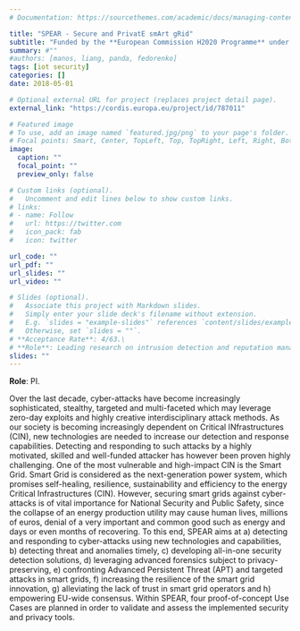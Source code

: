 ```yaml
---
# Documentation: https://sourcethemes.com/academic/docs/managing-content/

title: "SPEAR - Secure and PrivatE smArt gRid"
subtitle: "Funded by the **European Commission H2020 Programme** under **Grant agreement ID: 787011** (1 May 2018 to 30 April 2021)"
summary: #""
#authors: [manos, liang, panda, fedorenko]
tags: [iot security]
categories: []
date: 2018-05-01

# Optional external URL for project (replaces project detail page).
external_link: "https://cordis.europa.eu/project/id/787011"

# Featured image
# To use, add an image named `featured.jpg/png` to your page's folder.
# Focal points: Smart, Center, TopLeft, Top, TopRight, Left, Right, BottomLeft, Bottom, BottomRight.
image:
  caption: ""
  focal_point: ""
  preview_only: false

# Custom links (optional).
#   Uncomment and edit lines below to show custom links.
# links:
# - name: Follow
#   url: https://twitter.com
#   icon_pack: fab
#   icon: twitter

url_code: ""
url_pdf: ""
url_slides: ""
url_video: ""

# Slides (optional).
#   Associate this project with Markdown slides.
#   Simply enter your slide deck's filename without extension.
#   E.g. `slides = "example-slides"` references `content/slides/example-slides.md`.
#   Otherwise, set `slides = ""`.
# **Acceptance Rate**: 4/63.\
# **Role**: Leading research on intrusion detection and reputation management (Work package 3 leader: Cyber Attack Detection in Smart Grid).
slides: ""
---
```

<!-- **Budget**: €2,965,597 (University of Surrey share €283,760). -->
**Role**: PI.

Over the last decade, cyber-attacks have become increasingly sophisticated, stealthy, targeted and multi-faceted which may leverage zero-day exploits and highly creative interdisciplinary attack methods. As our society is becoming increasingly dependent on Critical INfrastructures (CIN), new technologies are needed to increase our detection and response capabilities. Detecting and responding to such attacks by a highly motivated, skilled and well-funded attacker has however been proven highly challenging. One of the most vulnerable and high-impact CIN is the Smart Grid. Smart Grid is considered as the next-generation power system, which promises self-healing, resilience, sustainability and efficiency to the energy Critical Infrastructures (CIN). However, securing smart grids against cyber-attacks is of vital importance for National Security and Public Safety, since the collapse of an energy production utility may cause human lives, millions of euros, denial of a very important and common good such as energy and days or even months of recovering. To this end, SPEAR aims at a) detecting and responding to cyber-attacks using new technologies and capabilities, b) detecting threat and anomalies timely, c) developing all-in-one security detection solutions, d) leveraging advanced forensics subject to privacy-preserving, e) confronting Advanced Persistent Threat (APT) and targeted attacks in smart grids, f) increasing the resilience of the smart grid innovation, g) alleviating the lack of trust in smart grid operators and h) empowering EU-wide consensus. Within SPEAR, four proof-of-concept Use Cases are planned in order to validate and assess the implemented security and privacy tools.

